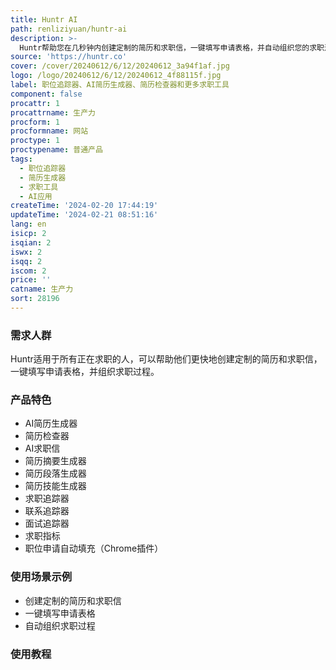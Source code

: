 ```yaml
---
title: Huntr AI
path: renliziyuan/huntr-ai
description: >-
  Huntr帮助您在几秒钟内创建定制的简历和求职信，一键填写申请表格，并自动组织您的求职过程。它提供AI简历生成器、简历检查器、AI求职信、简历摘要生成器、简历段落生成器、简历技能生成器等功能。此外，Huntr还提供求职追踪器、联系追踪器、面试追踪器和求职指标等工具，帮助您加快求职过程。您还可以使用Huntr的Chrome插件进行职位申请自动填充。
source: 'https://huntr.co'
cover: /cover/20240612/6/12/20240612_3a94f1af.jpg
logo: /logo/20240612/6/12/20240612_4f88115f.jpg
label: 职位追踪器、AI简历生成器、简历检查器和更多求职工具
component: false
procattr: 1
procattrname: 生产力
procform: 1
procformname: 网站
proctype: 1
proctypename: 普通产品
tags:
  - 职位追踪器
  - 简历生成器
  - 求职工具
  - AI应用
createTime: '2024-02-20 17:44:19'
updateTime: '2024-02-21 08:51:16'
lang: en
isicp: 2
isqian: 2
iswx: 2
isqq: 2
iscom: 2
price: ''
catname: 生产力
sort: 28196
---
```




### 需求人群
Huntr适用于所有正在求职的人，可以帮助他们更快地创建定制的简历和求职信，一键填写申请表格，并组织求职过程。

### 产品特色
- AI简历生成器
- 简历检查器
- AI求职信
- 简历摘要生成器
- 简历段落生成器
- 简历技能生成器
- 求职追踪器
- 联系追踪器
- 面试追踪器
- 求职指标
- 职位申请自动填充（Chrome插件）

### 使用场景示例
- 创建定制的简历和求职信
- 一键填写申请表格
- 自动组织求职过程

### 使用教程


  
